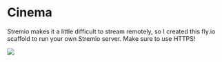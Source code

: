 # Cinema

Stremio makes it a little difficult to stream remotely, so I created this fly.io scaffold to run your own Stremio server. Make sure to use HTTPS!

![](2024-12-05-13-40-49.png)
